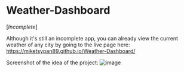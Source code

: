 # Weather-Dashboard

[*Incomplete*]


Although it's still an incomplete app, you can already view the current weather of any city by going to the live page here:
https://miketsypan89.github.io/Weather-Dashboard/

Screenshot of the idea of the project:
![image](https://user-images.githubusercontent.com/124936942/229668468-9b8759f1-976d-4e0f-87c8-52a6d978524e.png)
